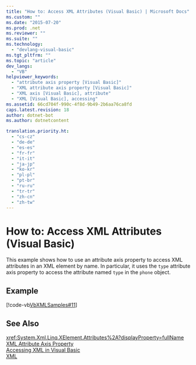 ```yaml
---
title: "How to: Access XML Attributes (Visual Basic) | Microsoft Docs"
ms.custom: ""
ms.date: "2015-07-20"
ms.prod: .net
ms.reviewer: ""
ms.suite: ""
ms.technology: 
  - "devlang-visual-basic"
ms.tgt_pltfrm: ""
ms.topic: "article"
dev_langs: 
  - "VB"
helpviewer_keywords: 
  - "attribute axis property [Visual Basic]"
  - "XML attribute axis property [Visual Basic]"
  - "XML axis [Visual Basic], attribute"
  - "XML [Visual Basic], accessing"
ms.assetid: 66cd704f-990c-4f8d-9b49-2b6aa76ca8fd
caps.latest.revision: 18
author: dotnet-bot
ms.author: dotnetcontent

translation.priority.ht: 
  - "cs-cz"
  - "de-de"
  - "es-es"
  - "fr-fr"
  - "it-it"
  - "ja-jp"
  - "ko-kr"
  - "pl-pl"
  - "pt-br"
  - "ru-ru"
  - "tr-tr"
  - "zh-cn"
  - "zh-tw"
---
```

# How to: Access XML Attributes (Visual Basic)
This example shows how to use an attribute axis property to access XML attributes in an XML element by name. In particular, it uses the `type` attribute axis property to access the attribute named `type` in the `phone` object.  
  
## Example  
 [!code-vb[VbXMLSamples#11](../../../../visual-basic/language-reference/operators/codesnippet/VisualBasic/how-to-access-xml-attributes_1.vb)]  
  
## See Also  
 <xref:System.Xml.Linq.XElement.Attributes%2A?displayProperty=fullName>   
 [XML Attribute Axis Property](../../../../visual-basic/language-reference/xml-axis/xml-attribute-axis-property.md)   
 [Accessing XML in Visual Basic](../../../../visual-basic/programming-guide/language-features/xml/accessing-xml.md)   
 [XML](../../../../visual-basic/programming-guide/language-features/xml/index.md)